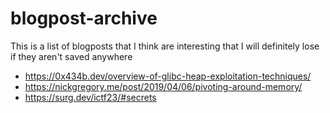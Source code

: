 # blogpost-archive
This is a list of blogposts that I think are interesting that I will definitely lose if they aren't saved anywhere

- https://0x434b.dev/overview-of-glibc-heap-exploitation-techniques/
- https://nickgregory.me/post/2019/04/06/pivoting-around-memory/
- https://surg.dev/ictf23/#secrets
